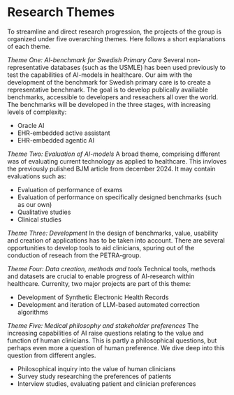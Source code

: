 # Research Themes 

To streamline and direct research progression, the projects of the group is organized under five overarching themes. Here follows a short explanations of each theme. 

_Theme One: AI-benchmark for Swedish Primary Care_
Several non-representative databases (such as the USMLE) has been used previously to test the capabilities of AI-models in healthcare. Our aim with the development of the benchmark for Swedish primary care is to create a representative benchmark. The goal is to develop publically availiable benchmarks, accessible to developers and reseachers all over the world. The benchmarks will be developed in the three stages, with increasing levels of complexity:
- Oracle AI 
- EHR-embedded active assistant
- EHR-embedded agentic AI

_Theme Two: Evaluation of AI-models_ 
A broad theme, comprising different was of evaluating current technology as applied to healthcare. This invloves the previously pulished BJM article from december 2024. It may contain evaluations such as:
- Evaluation of performance of exams 
- Evaluation of performance on specifically designed benchmarks (such as our own)
- Qualitative studies 
- Clinical studies 

_Theme Three: Development_
In the design of benchmarks, value, usability and creation of applications has to be taken into account. There are several opportunities to develop tools to aid clinicians, spuring out of the conduction of reseach from the PETRA-group. 

_Theme Four: Data creation, methods and tools_
Technical tools, methods and datasets are crucial to enable progress of AI-research within healthcare. Currenlty, two major projects are part of this theme:
- Development of Synthetic Electronic Health Records
- Development and iteration of LLM-based automated correction algorithms

_Theme Five: Medical philosophy and stakeholder preferences_ 
The increasing capabilities of AI raise questions relating to the value and function of human clinicians. This is partly a philosophical questions, but perhaps even more a question of human preference. We dive deep into this question from different angles. 
- Philosophical inquiry into the value of human clinicians
- Survey study researching the preferences of patients
- Interview studies, evaluating patient and clinician preferences 
